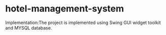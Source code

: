 # hotel-management-system

Implementation:The project is implemented using Swing GUI widget toolkit and MYSQL database.
